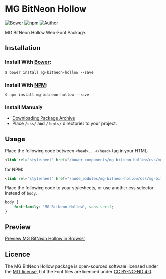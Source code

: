 # MG BitNeon Hollow

[![Bower](https://img.shields.io/bower/v/mg-bitneon-hollow.svg)](http://bower.io/search/?q=mg-bitneon-hollow)
[![npm](https://img.shields.io/npm/v/mg-bitneon-hollow.svg)](https://www.npmjs.com/package/mg-bitneon-hollow)
[![Author](https://img.shields.io/badge/Font_Author-AcidLabz-blue.svg)](https://github.com/web-fonts/mg-bitneon-hollow)

MG BitNeon Hollow Web-Font Package.

## Installation

### Install With [Bower](http://bower.io):

```
$ bower install mg-bitneon-hollow --save
```

### Install With [NPM](https://www.npmjs.com):

```
$ npm install mg-bitneon-hollow --save
```

### Install Manualy

* [Downloading Package Archive](https://github.com/web-fonts/mg-bitneon-hollow/archive/master.zip)
* Place `/css/` and `/fonts/` directories to your project.

## Usage

Place the following code between `<head>...</head>` tag in your HTML:

```html
<link rel="stylesheet" href="/bower_components/mg-bitneon-hollow/css/mg-bitneon-hollow.css">
```

for NPM:

```html
<link rel="stylesheet" href="/node_modules/mg-bitneon-hollow/css/mg-bitneon-hollow.css">
```

Place the following code to your stylesheets, or use another css selector instead of `body`.

```css
body {
    font-family: 'MG BitNeon Hollow', sans-serif;
}
```

## Preview

[Preview MG BitNeon Hollow in Browser](http://web-fonts.ge/mg-bitneon-hollow)

## Licence

The MG BitNeon Hollow package is open-sourced software licensed under the [MIT license](http://opensource.org/licenses/MIT), but the Font files are licenced under [CC BY-NC-ND 4.0](http://creativecommons.org/licenses/by-nc-nd/4.0/).